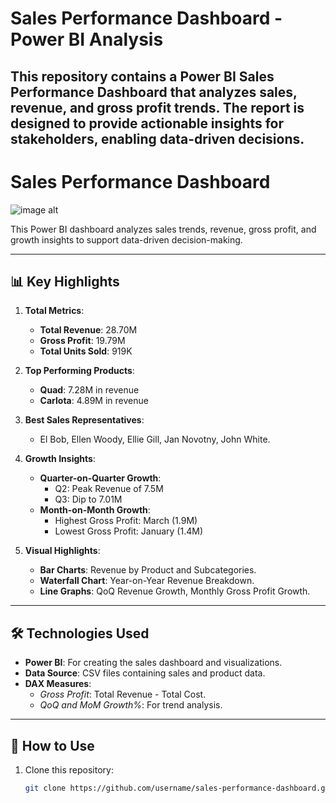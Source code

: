 # Sales Performance Dashboard - Power BI Analysis


This repository contains a **Power BI Sales Performance Dashboard** that analyzes sales, revenue, and gross profit trends. The report is designed to provide actionable insights for stakeholders, enabling data-driven decisions.
----
# Sales Performance Dashboard

![image alt]()

This Power BI dashboard analyzes sales trends, revenue, gross profit, and growth insights to support data-driven decision-making.




---

## 📊 **Key Highlights**
1. **Total Metrics**:
   - **Total Revenue**: 28.70M
   - **Gross Profit**: 19.79M
   - **Total Units Sold**: 919K

2. **Top Performing Products**:
   - **Quad**: 7.28M in revenue
   - **Carlota**: 4.89M in revenue

3. **Best Sales Representatives**:
   - El Bob, Ellen Woody, Ellie Gill, Jan Novotny, John White.

4. **Growth Insights**:
   - **Quarter-on-Quarter Growth**:
     - Q2: Peak Revenue of 7.5M
     - Q3: Dip to 7.01M
   - **Month-on-Month Growth**:
     - Highest Gross Profit: March (1.9M)
     - Lowest Gross Profit: January (1.4M)

5. **Visual Highlights**:
   - **Bar Charts**: Revenue by Product and Subcategories.
   - **Waterfall Chart**: Year-on-Year Revenue Breakdown.
   - **Line Graphs**: QoQ Revenue Growth, Monthly Gross Profit Growth.

---

## 🛠️ **Technologies Used**
- **Power BI**: For creating the sales dashboard and visualizations.
- **Data Source**: CSV files containing sales and product data.
- **DAX Measures**:
  - *Gross Profit*: Total Revenue - Total Cost.
  - *QoQ and MoM Growth%*: For trend analysis.

---

## 🚀 **How to Use**
1. Clone this repository:
   ```bash
   git clone https://github.com/username/sales-performance-dashboard.git
